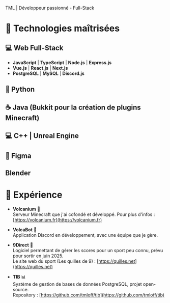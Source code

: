 TML | Développeur passionné - Full-Stack


# 🚀 Technologies maîtrisées

## 💻 Web Full-Stack
- **JavaScript** | **TypeScript** | **Node.js** | **Express.js**  
- **Vue.js** | **React.js** | **Next.js**  
- **PostgreSQL** | **MySQL** | **Discord.js**

## 🐍 Python  
## ☕ Java (Bukkit pour la création de plugins Minecraft)  
## 💻 C++ | Unreal Engine  
## 🎨 Figma  
## Blender

# 💼 Expérience

- **Volcanium** 🌋  
  Serveur Minecraft que j'ai cofondé et développé. Pour plus d'infos : [https://volcanium.fr](https://volcanium.fr)

- **VolcaBot** 🤖  
  Application Discord en développement, avec une équipe que je gère.

- **9Direct** 🏅  
  Logiciel permettant de gérer les scores pour un sport peu connu, prévu pour sortir en juin 2025.  
  Le site web du sport (Les quilles de 9) : [https://quilles.net](https://quilles.net)

- **TIB** 📊  
  Système de gestion de bases de données PostgreSQL, projet open-source.  
  Repository : [https://github.com/tmloff/tib](https://github.com/tmloff/tib)
